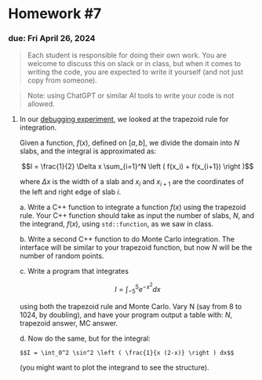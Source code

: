 # Homework #7

### due: Fri April 26, 2024

> Each student is responsible for doing their own work.  You are welcome to
> discuss this on slack or in class, but when it comes to writing the code,
> you are expected to write it yourself (and not just copy from someone).

> Note: using ChatGPT or similar AI tools to write your code is not allowed.

1. In our [debugging
   experiment](https://zingale.github.io/phy504/debugging.html), we
   looked at the trapezoid rule for integration.

   Given a function, $f(x)$, defined on $[a, b]$, we divide the domain
   into $N$ slabs, and the integral is approximated as:

   $$I = \frac{1}{2} \Delta x \sum_{i=1}^N \left ( f(x_i) + f(x_{i+1}) \right )$$

   where $\Delta x$ is the width of a slab and $x_i$ and $x_{i+1}$ are the
   coordinates of the left and right edge of slab $i$.

   a. Write a C++ function to integrate a function $f(x)$ using the
      trapezoid rule.  Your C++ function should take as input the number
      of slabs, $N$, and the integrand, $f(x)$, using `std::function`, as
      we saw in class.

   b. Write a second C++ function to do Monte Carlo integration.  The interface
      will be similar to your trapezoid function, but now $N$ will be the number
      of random points.

   c. Write a program that integrates

      $$I = \int_{-5}^5 e^{-x^2} dx$$

      using both the trapezoid rule and Monte Carlo.  Vary N
      (say from 8 to 1024, by doubling), and have your program output
      a table with: $N$, trapezoid answer, MC answer.

    d. Now do the same, but for the integral:

       $$I = \int_0^2 \sin^2 \left ( \frac{1}{x (2-x)} \right ) dx$$

      (you might want to plot the integrand to see the structure).
